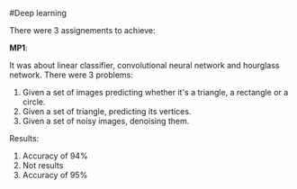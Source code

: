 #Deep learning

There were 3 assignements to achieve:

**MP1**:

It was about linear classifier, convolutional neural network and hourglass network. There were 3 
problems:
1) Given a set of images predicting whether it's a triangle, a rectangle or a circle.
2) Given a set of triangle, predicting its vertices.
3) Given a set of noisy images, denoising them. 

Results:
1) Accuracy of 94%
2) Not results
3) Accuracy of 95%
